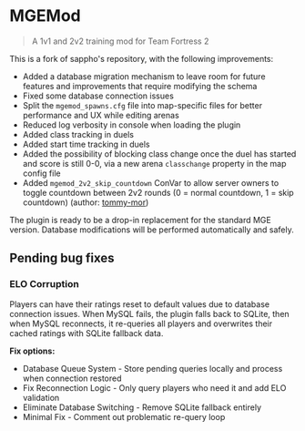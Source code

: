 # MGEMod
> A 1v1 and 2v2 training mod for Team Fortress 2

This is a fork of sappho's repository, with the following improvements:

- Added a database migration mechanism to leave room for future features and improvements that require modifying the schema
- Fixed some database connection issues
- Split the `mgemod_spawns.cfg` file into map-specific files for better performance and UX while editing arenas
- Reduced log verbosity in console when loading the plugin
- Added class tracking in duels
- Added start time tracking in duels
- Added the possibility of blocking class change once the duel has started and score is still 0-0, via a new arena `classchange` property in the map config file
- Added `mgemod_2v2_skip_countdown` ConVar to allow server owners to toggle countdown between 2v2 rounds (0 = normal countdown, 1 = skip countdown) (author: [tommy-mor](https://github.com/sapphonie/MGEMod/pull/24))

The plugin is ready to be a drop-in replacement for the standard MGE version. Database modifications will be performed automatically and safely.

## Pending bug fixes

### ELO Corruption

Players can have their ratings reset to default values due to database connection issues. When MySQL fails, the plugin falls back to SQLite, then when MySQL reconnects, it re-queries all players and overwrites their cached ratings with SQLite fallback data.

**Fix options:**
- Database Queue System - Store pending queries locally and process when connection restored
- Fix Reconnection Logic - Only query players who need it and add ELO validation  
- Eliminate Database Switching - Remove SQLite fallback entirely
- Minimal Fix - Comment out problematic re-query loop

